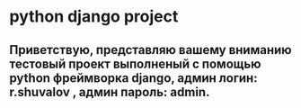 # python django project
## Приветствую, представляю вашему вниманию тестовый проект выполненый с помощью python фреймворка django, админ логин: r.shuvalov , админ пароль: admin.
